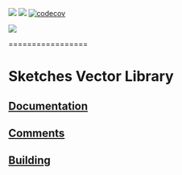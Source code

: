[![][travis img]][travis] [![][mavenbadge img]][mavenbadge] [![codecov](https://codecov.io/gh/DataSketches/sketches-vector/branch/master/graph/badge.svg)](https://codecov.io/gh/DataSketches/sketches-vector)

[![][gitter img]][gitter]

=================

# Sketches Vector Library

## [Documentation](https://datasketches.github.io)

<!--## [Latest Release](https://github.com/DataSketches/sketches-vector/releases)-->

## [Comments](https://groups.google.com/forum/#!forum/sketches-user)

## [Building](https://github.com/DataSketches/sketches-vector/blob/master/README_building.md)


[travis]:https://travis-ci.org//DataSketches/sketches-vector/builds?branch=master
[travis img]:https://secure.travis-ci.org/DataSketches/sketches-vector.svg?branch=master

[mavenbadge]:https://search.maven.org/#search|gav|1|g%3A%22com.yahoo.datasketches%22%20AND%20a%3A%22sketches-vector%22
[mavenbadge img]:https://maven-badges.herokuapp.com/maven-central/com.yahoo.datasketches/sketches-vector/badge.svg

[gitter]:https://gitter.im/DataSketches/sketches-vector
[gitter img]:https://img.shields.io/badge/gitter-JOIN%20CHAT-blue.svg
